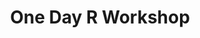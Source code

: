 ---
title: "One Day R Workshop"
layout: single
menu: "main"
start: 2018-10-04 09:00:00 EST
end: 2018-10-04 16:30:00 EST
location: "UF Informatics Institute"
website: "https://uf-carpentry.github.io/2018-10-04-ufii-one-day/"
topics: "* Special one day workshop *, * R *"
---